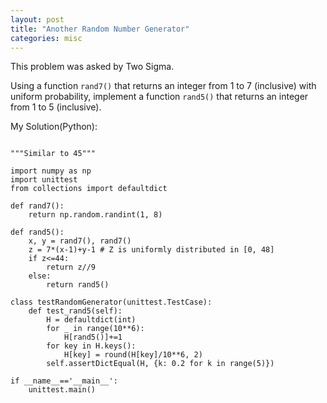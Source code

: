 ```yaml
---
layout: post
title: "Another Random Number Generator"
categories: misc
---
```


This problem was asked by Two Sigma.

Using a function `rand7()` that returns an integer from 1 to 7 (inclusive) with uniform probability, implement a function `rand5()` that returns an integer from 1 to 5 (inclusive).


My Solution(Python):
```

"""Similar to 45"""

import numpy as np
import unittest
from collections import defaultdict

def rand7():
    return np.random.randint(1, 8)

def rand5():
    x, y = rand7(), rand7()
    z = 7*(x-1)+y-1 # Z is uniformly distributed in [0, 48]
    if z<=44:
        return z//9
    else:
        return rand5()

class testRandomGenerator(unittest.TestCase):
    def test_rand5(self):
        H = defaultdict(int)
        for _ in range(10**6):
            H[rand5()]+=1
        for key in H.keys():
            H[key] = round(H[key]/10**6, 2)
        self.assertDictEqual(H, {k: 0.2 for k in range(5)})

if __name__=='__main__':
    unittest.main()
```
